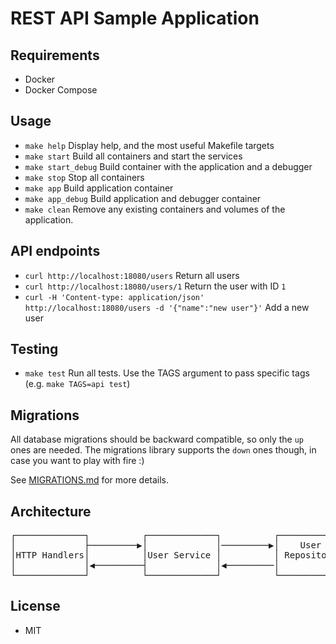 # REST API Sample Application

## Requirements
- Docker
- Docker Compose

## Usage
- `make help` Display help, and the most useful Makefile targets
- `make start` Build all containers and start the services
- `make start_debug` Build container with the application and a debugger
- `make stop` Stop all containers
- `make app` Build application container
- `make app_debug` Build application and debugger container
- `make clean` Remove any existing containers and volumes of the application.

## API endpoints
- `curl http://localhost:18080/users` Return all users
- `curl http://localhost:18080/users/1` Return the user with ID `1`
- `curl -H 'Content-type: application/json' http://localhost:18080/users -d '{"name":"new user"}'` Add a new user

## Testing
- `make test` Run all tests. Use the TAGS argument to pass specific tags (e.g. `make TAGS=api test`)

## Migrations
All database migrations should be backward compatible, so only the `up` ones are needed.
The migrations library supports the `down` ones though, in case you want to play with fire :)

See [MIGRATIONS.md](https://github.com/golang-migrate/migrate/blob/master/MIGRATIONS.md) for more details.

## Architecture
<pre>┌─────────────┐          ┌─────────────┐          ┌─────────────┐          ┌─────────────┐
│             ├─────────▶│             │─────────▶│    User     │─────────▶│             │
│HTTP Handlers│          │User Service │          │ Repository  │          │  Database   │
│             │◀─────────┤             │◀─────────│             │◀─────────┤             │
└─────────────┘          └─────────────┘          └─────────────┘          └─────────────┘</pre>

## License
- MIT